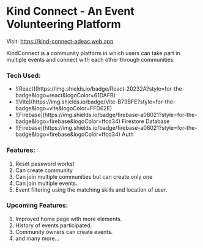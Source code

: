 # Kind Connect - An Event Volunteering Platform
Visit: https://kind-connect-adeac.web.app

KindConnect is a community platform in which users can take part in multiple events and connect with each other through communities.

<h3>Tech Used: </h3>
<ul>
  <li>![React](https://img.shields.io/badge/React-20232A?style=for-the-badge&logo=react&logoColor=61DAFB)</li>
  <li>![Vite](https://img.shields.io/badge/Vite-B73BFE?style=for-the-badge&logo=vite&logoColor=FFD62E)</li>
  <li>![Firebase](https://img.shields.io/badge/firebase-a08021?style=for-the-badge&logo=firebase&logoColor=ffcd34) Firestore Database</li>
  <li>![Firebase](https://img.shields.io/badge/firebase-a08021?style=for-the-badge&logo=firebase&logoColor=ffcd34) Auth</li>
</ul>

<h3>Features: </h3>

1. Reset password works!
2. Can create community
3. Can join multiple communities but can create only one
4. Can join multiple events.
5. Event filtering using the matching skills and location of user.


<h3>Upcoming Features: </h3>

1. Improved home page with more elements.
2. History of events participated.
3. Community owners can create events.
4. and many more...
